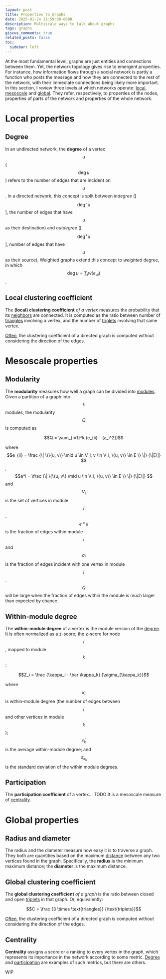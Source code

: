 ```yaml
---
layout: post
title: Properties to Graphs
date: 2025-01-24 11:59:00-0000
description: Multiscale ways to talk about graphs
tags: graphs
giscus_comments: true
related_posts: false
toc:
  sidebar: left
---
```


At the most fundamental level, graphs are just entities and connections between them. Yet, the network topology gives rise to emergent properties. For instance, how information flows through a social network is partly a function who posts the message and how they are connected to the rest of the network, with their immediate connections being likely more important. In this section, I review three levels at which networks operate: [local](#local-properties), [mesoscale](#mesoscale-properties) and [global](#global-properties). They refer, respectively, to properties of the nodes, properties of parts of the network and properties of the whole network.

# Local properties

## Degree

In an undirected network, the **degree** of a vertex $$u$$ ($$\deg u$$) refers to the number of edges that are incident on $$u$$. In a directed network, this concept is split between _indegree_ ([$$\deg^- u$$], the number of edges that have $$u$$ as their destination) and _outdegree_ ([$$\deg^+ u$$], number of edges that have $$u$$ as their source). Weighted graphs extend this concept to _weighted_ degree, in which $$\deg u = \sum_{i} w(e_{ui})$$.

## Local clustering coefficient

The **(local) clustering coefficient** _of a vertex_ measures the probability that its [neighbors](../graphs-glossary#neighborhood) are connected. It is computed as the ratio between number of [triangles](../graphs-glossary#triangle-graph) involving a vertex, and the number of [triplets](../graphs-glossary#triplet) involving that same vertex.

[Often](https://igraph.org/r/doc/transitivity.html), the clustering coefficient of a directed graph is computed without considering the direction of the edges.

# Mesoscale properties

## Modularity

The **modularity** measures how well a graph can be divided into [modules](../graphs-glossary#modules). Given a partition of a graph into $$k$$ modules, the modularity $$Q$$ is computed as

$$Q = \sum_{i=1}^k (e_{ii} - {a_i^2})$$

where $$e_{ii} = \frac {\| \{\{u, v\} \mid u \in V_i, v \in V_i, \{u, v\} \in E \} \|} {\|E\|} $$,$$a*i = \frac {\| \{\{u, v\} \mid u \in V_i, \{u, v\} \in E \} \|} {\|E\|} $$ and $$V_i$$ is the set of vertices in module $$i$$. $$e*{ii}$$ is the fraction of edges within module $$i$$ and $$a_i$$ is the fraction of edges incident with one vertex in module $$i$$. $$Q$$ will be large when the fraction of edges within the module is much larger than expected by chance.

## Within-module degree

The **within-module degree** of a vertex is the module version of the [degree](#degree). It is often normalized as a z-score; the z-score for node $$i$$, mapped to module $$k$$:

$$Z_i = \frac {\kappa_i - \bar \kappa_k} {\sigma_{\kappa_k}}$$

where $$\kappa_i$$ is within-module degree (the number of edges between $$i$$ and other vertices in module $$k$$); $$\bar \kappa_k$$ is the average within-module degree; and $$\sigma_{\kappa_k}$$ is the standard deviation of the within module degrees.

## Participation

The **participation coefficient** of a vertex... TODO
It is a mesoscale measure of [centrality](#centrality).

# Global properties

## Radius and diameter

The radius and the diameter measure how easy it is to traverse a graph. They both are quantities based on the maximum [distance](../graphs-glossary#distance) between any two vertices found in the graph. Specifically, the **radius** is the minimum maximum distance; the **diameter** is the maximum distance.

## Global clustering coefficient

The **global clustering coefficient** _of a graph_ is the ratio between closed and open [triplets](../graphs-glossary#triplet) in that graph. Or, equivalently:

$$C = \frac {3 \times \text{triangles}} {\text{triplets}}$$

[Often](https://igraph.org/r/doc/transitivity.html), the clustering coefficient of a directed graph is computed without considering the direction of the edges.

## Centrality

**Centrality** assigns a score or a ranking to every vertex in the graph, which represents its importance in the network according to some metric. [Degree](#degree) and [participation](#participation) are examples of such metrics, but there are others.

WIP

